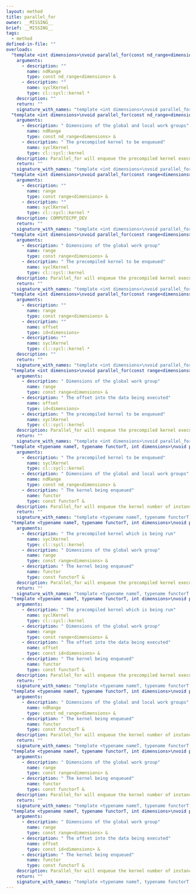 ```yaml
---
layout: method
title: parallel_for
owner: __MISSING__
brief: __MISSING__
tags:
  - method
defined-in-file: ""
overloads:
  "template <int dimensions>\nvoid parallel_for(const nd_range<dimensions> &, cl::sycl::kernel *)":
    arguments:
      - description: ""
        name: ndRange
        type: const nd_range<dimensions> &
      - description: ""
        name: syclKernel
        type: cl::sycl::kernel *
    description: ""
    return: ""
    signature_with_names: "template <int dimensions>\nvoid parallel_for(const nd_range<dimensions> & ndRange, cl::sycl::kernel * syclKernel)"
  "template <int dimensions>\nvoid parallel_for(const nd_range<dimensions> &, cl::sycl::kernel)":
    arguments:
      - description: " Dimensions of the global and local work groups"
        name: ndRange
        type: const nd_range<dimensions> &
      - description: " The precompiled kernel to be enqueued"
        name: syclKernel
        type: cl::sycl::kernel
    description: Parallel_for will enqueue the precompiled kernel executed a number of instances working in parallel over the number of local and global work items specified by
    return: ""
    signature_with_names: "template <int dimensions>\nvoid parallel_for(const nd_range<dimensions> & ndRange, cl::sycl::kernel syclKernel)"
  "template <int dimensions>\nvoid parallel_for(const range<dimensions> &, cl::sycl::kernel *)":
    arguments:
      - description: ""
        name: range
        type: const range<dimensions> &
      - description: ""
        name: syclKernel
        type: cl::sycl::kernel *
    description: COMPUTECPP_DEV
    return: ""
    signature_with_names: "template <int dimensions>\nvoid parallel_for(const range<dimensions> & range, cl::sycl::kernel * syclKernel)"
  "template <int dimensions>\nvoid parallel_for(const range<dimensions> &, cl::sycl::kernel)":
    arguments:
      - description: " Dimensions of the global work group"
        name: range
        type: const range<dimensions> &
      - description: " The precompiled kernel to be enqueued"
        name: syclKernel
        type: cl::sycl::kernel
    description: Parallel_for will enqueue the precompiled kernel executed a number of instances working in parallel over the number of global work items specified by
    return: ""
    signature_with_names: "template <int dimensions>\nvoid parallel_for(const range<dimensions> & range, cl::sycl::kernel syclKernel)"
  "template <int dimensions>\nvoid parallel_for(const range<dimensions> &, id<dimensions>, cl::sycl::kernel *)":
    arguments:
      - description: ""
        name: range
        type: const range<dimensions> &
      - description: ""
        name: offset
        type: id<dimensions>
      - description: ""
        name: syclKernel
        type: cl::sycl::kernel *
    description: ""
    return: ""
    signature_with_names: "template <int dimensions>\nvoid parallel_for(const range<dimensions> & range, id<dimensions> offset, cl::sycl::kernel * syclKernel)"
  "template <int dimensions>\nvoid parallel_for(const range<dimensions> &, id<dimensions>, cl::sycl::kernel)":
    arguments:
      - description: " Dimensions of the global work group"
        name: range
        type: const range<dimensions> &
      - description: " The offset into the data being executed"
        name: offset
        type: id<dimensions>
      - description: " The precompiled kernel to be enqueued"
        name: syclKernel
        type: cl::sycl::kernel
    description: Parallel_for will enqueue the precompiled kernel executed a number of instances working in parallel over the number of global work items specified by
    return: ""
    signature_with_names: "template <int dimensions>\nvoid parallel_for(const range<dimensions> & range, id<dimensions> offset, cl::sycl::kernel syclKernel)"
  "template <typename nameT, typename functorT, int dimensions>\nvoid parallel_for(cl::sycl::kernel, const nd_range<dimensions> &, const functorT &)":
    arguments:
      - description: " The precompiled kernel to be enqueued"
        name: syclKernel
        type: cl::sycl::kernel
      - description: " Dimensions of the global and local work groups"
        name: ndRange
        type: const nd_range<dimensions> &
      - description: " The kernel being enqueued"
        name: functor
        type: const functorT &
    description: Parallel_for will enqueue the kernel number of instances working in parallel over the number of local and global work items specified by
    return: ""
    signature_with_names: "template <typename nameT, typename functorT, int dimensions>\nvoid parallel_for(cl::sycl::kernel syclKernel, const nd_range<dimensions> & ndRange, const functorT & functor)"
  "template <typename nameT, typename functorT, int dimensions>\nvoid parallel_for(cl::sycl::kernel, const range<dimensions> &, const functorT &)":
    arguments:
      - description: " The precompiled kernel which is being run"
        name: syclKernel
        type: cl::sycl::kernel
      - description: " Dimensions of the global work group"
        name: range
        type: const range<dimensions> &
      - description: " The kernel being enqueued"
        name: functor
        type: const functorT &
    description: Parallel_for will enqueue the precompiled kernel executed a number of instances working in parallel over the number of global work items specified by
    return: ""
    signature_with_names: "template <typename nameT, typename functorT, int dimensions>\nvoid parallel_for(cl::sycl::kernel syclKernel, const range<dimensions> & range, const functorT & functor)"
  "template <typename nameT, typename functorT, int dimensions>\nvoid parallel_for(cl::sycl::kernel, const range<dimensions> &, const id<dimensions> &, const functorT &)":
    arguments:
      - description: " The precompiled kernel which is being run"
        name: syclKernel
        type: cl::sycl::kernel
      - description: " Dimensions of the global work group"
        name: range
        type: const range<dimensions> &
      - description: " The offset into the data being executed"
        name: offset
        type: const id<dimensions> &
      - description: " The kernel being enqueued"
        name: functor
        type: const functorT &
    description: Parallel_for will enqueue the precompiled kernel executed a number of instances working in parallel over the number of global work items specified by
    return: ""
    signature_with_names: "template <typename nameT, typename functorT, int dimensions>\nvoid parallel_for(cl::sycl::kernel syclKernel, const range<dimensions> & range, const id<dimensions> & offset, const functorT & functor)"
  "template <typename nameT, typename functorT, int dimensions>\nvoid parallel_for(const nd_range<dimensions> &, const functorT &)":
    arguments:
      - description: " Dimensions of the global and local work groups"
        name: ndRange
        type: const nd_range<dimensions> &
      - description: " The kernel being enqueued"
        name: functor
        type: const functorT &
    description: Parallel_for will enqueue the kernel number of instances working in parallel over the number of local and global work items specified by
    return: ""
    signature_with_names: "template <typename nameT, typename functorT, int dimensions>\nvoid parallel_for(const nd_range<dimensions> & ndRange, const functorT & functor)"
  "template <typename nameT, typename functorT, int dimensions>\nvoid parallel_for(const range<dimensions> &, const functorT &)":
    arguments:
      - description: " Dimensions of the global work group"
        name: range
        type: const range<dimensions> &
      - description: " The kernel being enqueued"
        name: functor
        type: const functorT &
    description: Parallel_for will enqueue the kernel number of instances working in parallel over the number of global work items specified by
    return: ""
    signature_with_names: "template <typename nameT, typename functorT, int dimensions>\nvoid parallel_for(const range<dimensions> & range, const functorT & functor)"
  "template <typename nameT, typename functorT, int dimensions>\nvoid parallel_for(const range<dimensions> &, const id<dimensions> &, const functorT &)":
    arguments:
      - description: " Dimensions of the global work group"
        name: range
        type: const range<dimensions> &
      - description: " The offset into the data being executed"
        name: offset
        type: const id<dimensions> &
      - description: " The kernel being enqueued"
        name: functor
        type: const functorT &
    description: Parallel_for will enqueue the kernel number of instances working in parallel over the number of global work items specified by
    return: ""
    signature_with_names: "template <typename nameT, typename functorT, int dimensions>\nvoid parallel_for(const range<dimensions> & range, const id<dimensions> & offset, const functorT & functor)"
---
```

